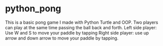 # python_pong
This is a basic pong game I made with Python Turtle and OOP. Two players can play at the same time passing the ball back and forth.
Left side player: Use W and S to move your paddle by tapping
Right side player: use up arrow and down arrow to move your paddle by tapping.

